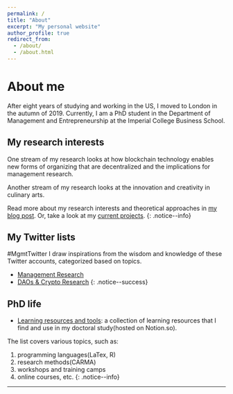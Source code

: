 ```yaml
---
permalink: /
title: "About"
excerpt: "My personal website"
author_profile: true
redirect_from:
  - /about/
  - /about.html
---
```


About me
======
After eight years of studying and working in the US, I moved to London in the autumn of 2019. Currently, I am a PhD student in the Department of Management and Entrepreneurship at the Imperial College Business School.

My research interests
-----
One stream of my research looks at how blockchain technology enables new forms of organizing that are decentralized and the implications for management research.

Another stream of my research looks at the innovation and creativity in culinary arts.

Read more about my research interests and theoretical approaches in [my blog post](/posts/2019/12/so-what-do-you-study/). Or, take a look at my [current projects](/portfolio/).
{: .notice--info}

My Twitter lists
-----
\#MgmtTwitter
I draw inspirations from the wisdom and knowledge of these Twitter accounts, categorized based on topics.  

* [Management Research](http://linxule.com/twitter1/)
* [DAOs & Crypto Research](http://linxule.com/twitter2/)
{: .notice--success}

PhD life
-----
* [Learning resources and tools](https://www.notion.so/linxule/Learning-Resources-and-tools-7ada6088f41745a8989ff86259884c7c): a collection of learning resources that I find and use in my doctoral study(hosted on Notion.so).

The list covers various topics, such as:
1. programming languages(LaTex, R)
2. research methods(CARMA)
3. workshops and training camps
4. online courses, etc.
{: .notice--info}

------
